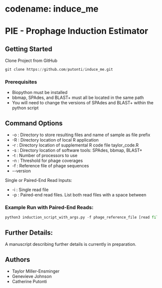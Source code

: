 # codename: induce_me
# PIE - Prophage Induction Estimator

## Getting Started
Clone Project from GitHub
```python
git clone https://github.com/putonti/induce_me.git
```

### Prerequisites

- Biopython must be installed
- bbmap, SPAdes, and BLAST+ must all be located in the same path
- You will need to change the versions of SPAdes and BLAST+ within the python script

## Command Options

* -o : Directory to store resulting files and name of sample as file prefix
* -R : Directory location of local R application
* -r : Directory location of supplemental R code file taylor_code.R
* -s : Directory location of software tools: SPAdes, bbmap, BLAST+
* -t : Number of processors to use
* -n : Threshold for phage coverages
* -f : Reference file of phage sequences
* --version

Single or Paired-End Read Inputs:
* -i : Single read file
* -p : Paired-end read files. List both read files with a space between


### Example Run with Paired-End Reads:
```python
python3 induction_script_with_args.py -f phage_reference_file [read file options] -R Rscript_path -r R_code_path -s path_to_software_tools -o output_path_and_sample_name
```

## Further Details:
A manuscript describing further details is currently in preparation.

## Authors

* Taylor Miller-Ensminger
* Genevieve Johnson
* Catherine Putonti
